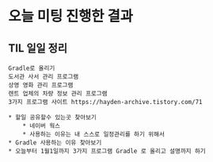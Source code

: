 # 오늘 미팅 진행한 결과
## TIL 일일 정리
    Gradle로 올리기
    도서관 사서 관리 프로그램
    상영 영화 관리 프로그램
    렌트 업체의 차량 정보 관리 프로그램
    3가지 프로그램 사이트 https://hayden-archive.tistory.com/71

    * 할일 공유할수 있는곳 찾아보기
        * 네이버 웍스 
        * 사용하는 이유는 내 스스로 일정관리를 하기 위해서
    * Gradle 사용하는 이유 찾아보기
    * 오늘부터 1월1일까지 3가지 프로그램 Gradle 로 올리고 설명까지 하기

    